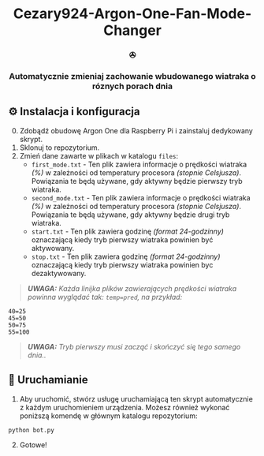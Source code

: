 <h1 align=center>Cezary924-Argon-One-Fan-Mode-Changer</h1>
<h3 align=center>✇</h3>
<h3 align=center>Automatycznie zmieniaj zachowanie wbudowanego wiatraka o róznych porach dnia</h3>

## ⚙️ Instalacja i konfiguracja</h3>
0. Zdobądź obudowę Argon One dla Raspberry Pi i zainstaluj dedykowany skrypt.
1. Sklonuj to repozytorium.
2. Zmień dane zawarte w plikach w katalogu `files`:
   - `first_mode.txt` - Ten plik zawiera informacje o prędkości wiatraka _(%)_ w zależności od temperatury procesora _(stopnie Celsjusza)_. Powiązania te będą używane, gdy aktywny będzie pierwszy tryb wiatraka.
   - `second_mode.txt` - Ten plik zawiera informacje o prędkości wiatraka _(%)_ w zależności od temperatury procesora _(stopnie Celsjusza)_. Powiązania te będą używane, gdy aktywny będzie drugi tryb wiatraka.
   - `start.txt` - Ten plik zawiera godzinę _(format 24-godzinny)_ oznaczającą kiedy tryb pierwszy wiatraka powinien być aktywowany.
   - `stop.txt` - Ten plik zawiera godzinę _(format 24-godzinny)_ oznaczającą kiedy tryb pierwszy wiatraka powinien byc dezaktywowany.
> _**UWAGA:** Każda linijka plików zawierających prędkości wiatraka powinna wyglądać tak: `temp=pred`, na przykład:_
```
40=25
45=50
50=75
55=100
```
> _**UWAGA:** Tryb pierwszy musi zacząć i skończyć się tego samego dnia.._

## 🚀 Uruchamianie</h3>
1. Aby uruchomić, stwórz usługę uruchamiającą ten skrypt automatycznie z każdym uruchomieniem urządzenia. Możesz również wykonać poniższą komendę w głównym katalogu repozytorium:
```
python bot.py
```
2. Gotowe!
